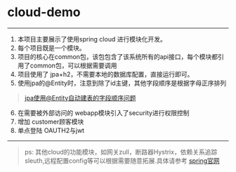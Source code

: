 #  cloud-demo

---
1. 本项目主要展示了使用spring cloud 进行模块化开发。
2. 每个项目既是一个模块。
3. 项目的核心在common包，该包包含了该系统所有的api接口，每个模块都引用了common包，可以根据需要调用
4. 项目使用了 jpa+h2，不需要本地的数据库配置，直接运行即可。
5. 使用jpa的@Entity时，注意到除了id主键，其他字段顺序是根据字母正序排列
> [jpa使用@Entity自动建表的字段顺序问题](https://blog.csdn.net/hkawei/article/details/71552691)
6. 在需要被外部访问的 webapp模块引入了security进行权限控制
7. 增加 customer顾客模块
8. 单点登陆 OAUTH2与jwt
---
> ps: 其他cloud的功能模块，如网关zull，断路器Hystrix，依赖关系追踪sleuth,远程配置config等可以根据需要随意拓展.具体请参考 [spring官网](https://spring.io/docs/reference)
